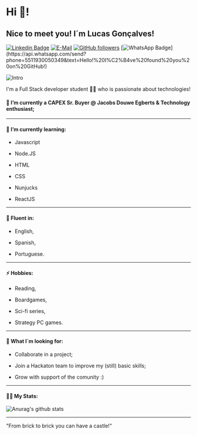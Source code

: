 # Hi 👋!
## Nice to meet you! I´m Lucas Gonçalves!
[![Linkedin Badge](https://img.shields.io/badge/-Lucas%20Goncalves-blue?style=flat&logo=Linkedin&logoColor=white&link=https://www.linkedin.com/in/lucasrgoncalves/)](https://www.linkedin.com/in/lucasrgoncalves/)
[![E-Mail](https://img.shields.io/badge/E--Mail-lucas.r.goncalves@outlook.com-blue)](mailto:lucas.r.goncalves@outlook.com)
[![GitHub followers](https://img.shields.io/github/followers/auriflanos?label=Followers&style=flat)](https://github.com/auriflanos)
[![WhatsApp Badge](https://img.shields.io/badge/Send%20me%20a%20message%20@%20WhatsApp-%2325D366.svg?&style=flat&logo=whatsapp&logoColor=white")](https://api.whatsapp.com/send?phone=5511930050349&text=Hello!%20I%C2%B4ve%20found%20you%20on%20GitHub!)

![Intro](https://drive.google.com/uc?export=view&id=1k9UJarDvrRkDODxPePE5otmb42iJxRgW)

I'm a Full Stack developer student 👨‍💻 who is passionate about technologies! 

#### 🔭 I’m currently a CAPEX Sr. Buyer @ Jacobs Douwe Egberts & Technology enthusiast;
---
#### 🌱 I’m currently learning:
- Javascript

- Node.JS

- HTML

- CSS

- Nunjucks

- ReactJS

---

#### 💬 Fluent in:
- English,

- Spanish,

- Portuguese.

---

#### ⚡ Hobbies: 
- Reading,

- Boardgames,

- Sci-fi series,

- Strategy PC games.

---

#### 👯  What I´m looking for:
- Collaborate in a project;

- Join a Hackaton team to improve my (still) basic skills;

- Grow with support of the comunity :)

---

#### 👨‍💻  My Stats:
![Anurag's github stats](https://github-readme-stats.vercel.app/api?username=auriflanos&show_icons=true)

---
"From brick to brick you can have a castle!" 
